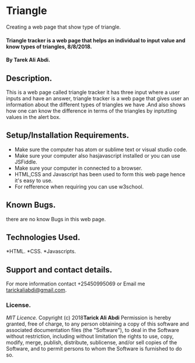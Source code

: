 # Triangle
Creating a web page that show type of triangle.
#### Triangle tracker is a web page that helps an individual to input value and know types of triangles, 8/8/2018.
#### By **Tarek Ali Abdi.**
## Description.
This is a web page called triangle tracker it has three input where a user inputs and have an answer, triangle tracker is a web page that gives user an information about the different types of triangles we have .And also shows how one can know the difference in terms of the triangles by inptutting values in the alert box. 
## Setup/Installation Requirements.
* Make sure the computer has atom or sublime text or visual studio code.
* Make sure your computer also hasjavascript installed or you can use JSFiddle.
* Make sure your computer in connected to a browser.
* HTML,CSS and Javascript has been used to form this web page hence it's easy to use.
* For refference when requiring you can use w3school.

## Known Bugs.
there are no know Bugs in this web page.
## Technologies Used.
*HTML.
*CSS.
*Javascripts.
## Support and contact details.
For more information contact +25450995069 or Email me tarickaliabdi@gmail.com.
### License.
*MIT Licence.*
Copyright (c) 2018**Tarick Ali Abdi**
Permission is hereby granted, free of charge, to any person obtaining a copy of this software and associated documentation files (the "Software"), to deal in the Software without restriction, including without limitation the rights to use, copy, modify, merge, publish, distribute, sublicense, and/or sell copies of the Software, and to permit persons to whom the Software is furnished to do so.
